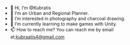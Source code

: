 - 👋 Hi, I’m @Kubratis
- 💼 I’m an Urban and Regional Planner.
- 👀 I’m interested in photography and charcoal drawing.
- 🌱 I’m currently learning to make games with Unity.
- 📫 How to reach me? You can reach me by email at;kubraatis4@gmail.com


<!---
Kubratis/Kubratis is a ✨ special ✨ repository because its `README.md` (this file) appears on your GitHub profile.
You can click the Preview link to take a look at your changes.
--->
